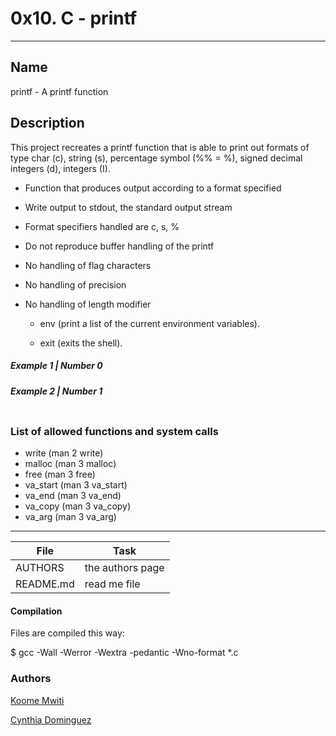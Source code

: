# 0x10. C - printf
---
## Name

printf - A printf function

## Description

This project recreates a printf function that is able to print out formats of type char (c), string (s), percentage symbol (%% = %), signed decimal integers (d), integers (I). 

* Function that produces output according to a format specified
* Write output to stdout, the standard output stream
* Format specifiers handled are c, s, %
* Do not reproduce buffer handling of the printf
* No handling of flag characters
* No handling of precision
* No handling of length modifier

  - env (print a list of the current environment variables).

  - exit (exits the shell).

##### Example 1 | Number 0

##### Example 2 | Number 1

```

```

### List of allowed functions and system calls
* write (man 2 write)
* malloc (man 3 malloc)
* free (man 3 free)
* va_start (man 3 va_start)
* va_end (man 3 va_end)
* va_copy (man 3 va_copy)
* va_arg (man 3 va_arg)

---
File|Task
---|---
AUTHORS | the authors page
README.md | read me file

#### Compilation

Files are compiled this way:

$ gcc -Wall -Werror -Wextra -pedantic -Wno-format *.c

### Authors

[Koome Mwiti](https://github.com/komerela)

[Cynthia Dominguez](https://github.com/cynergist)